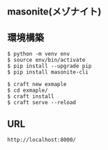 ## masonite(メゾナイト)

## 環境構築

```shell
$ python -m venv env
$ source env/bin/activate
$ pip install --upgrade pip
$ pip install masonite-cli

$ craft new exmaple
$ cd exmaple/
$ craft install
$ craft serve --reload
```

## URL

```
http://localhost:8000/
```